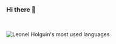 ### Hi there 👋



&nbsp;

![Leonel Holguin's most used languages](https://github-readme-stats.vercel.app/api/top-langs/?username=LeonelHolguin&layout=compact&theme=tokyonight&langs_count=10)

<!--
**LeonelHolguin/LeonelHolguin** is a ✨ _special_ ✨ repository because its `README.md` (this file) appears on your GitHub profile.

Here are some ideas to get you started:

- 🔭 I’m currently working on ...
- 🌱 I’m currently learning ...
- 👯 I’m looking to collaborate on ...
- 🤔 I’m looking for help with ...
- 💬 Ask me about ...
- 📫 How to reach me: ...
- 😄 Pronouns: ...
- ⚡ Fun fact: ...
-->
